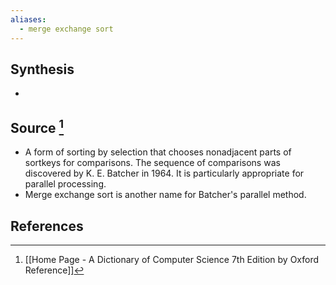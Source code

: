 ```yaml
---
aliases:
  - merge exchange sort
---
```

## Synthesis
- 
## Source [^1]
- A form of sorting by selection that chooses nonadjacent parts of sortkeys for comparisons. The sequence of comparisons was discovered by K. E. Batcher in 1964. It is particularly appropriate for parallel processing.
- Merge exchange sort is another name for Batcher's parallel method. 
## References

[^1]: [[Home Page - A Dictionary of Computer Science 7th Edition by Oxford Reference]]